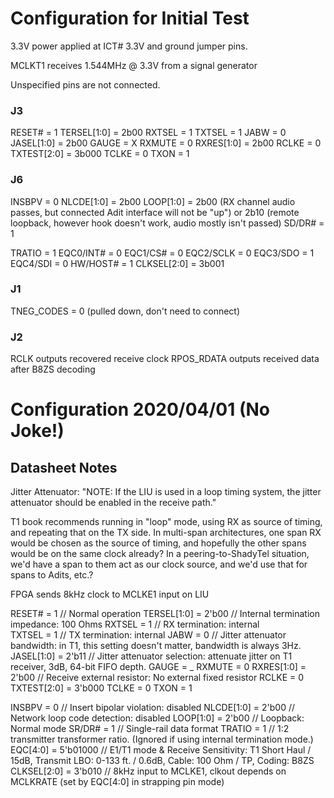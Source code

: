 # Configuration for Initial Test

3.3V power applied at ICT# 3.3V and ground jumper pins.

MCLKT1 receives 1.544MHz @ 3.3V from a signal generator

Unspecified pins are not connected.

### J3

RESET# = 1
TERSEL[1:0] = 2b00
RXTSEL = 1
TXTSEL = 1
JABW = 0
JASEL[1:0] = 2b00
GAUGE = X
RXMUTE = 0
RXRES[1:0] = 2b00
RCLKE = 0
TXTEST[2:0] = 3b000
TCLKE = 0
TXON = 1

### J6

INSBPV = 0
NLCDE[1:0] = 2b00
LOOP[1:0] = 2b00 (RX channel audio passes, but connected Adit interface will not be "up") or 2b10 (remote loopback, however hook doesn't work, audio mostly isn't passed)
SD/DR# = 1

TRATIO = 1
EQC0/INT# = 0
EQC1/CS# = 0
EQC2/SCLK = 0
EQC3/SDO = 1
EQC4/SDI = 0
HW/HOST# = 1
CLKSEL[2:0] = 3b001

### J1

TNEG_CODES = 0 (pulled down, don't need to connect)

### J2

RCLK outputs recovered receive clock
RPOS_RDATA outputs received data after B8ZS decoding

# Configuration 2020/04/01 (No Joke!)

## Datasheet Notes

Jitter Attenuator: "NOTE: If the LIU is used in a loop timing system, the jitter attenuator should be enabled in the receive path."

T1 book recommends running in "loop" mode, using RX as source of timing, and repeating that on the TX side.
In multi-span architectures, one span RX would be chosen as the source of timing, and hopefully the other spans would be on the same clock already?
In a peering-to-ShadyTel situation, we'd have a span to them act as our clock source, and we'd use that for spans to Adits, etc.?

FPGA sends 8kHz clock to MCLKE1 input on LIU

RESET#		= 1			// Normal operation
TERSEL[1:0]	= 2'b00		// Internal termination impedance: 100 Ohms
RXTSEL		= 1			// RX termination: internal			
TXTSEL		= 1			// TX termination: internal
JABW		= 0			// Jitter attenuator bandwidth: in T1, this setting doesn't matter, bandwidth is always 3Hz.
JASEL[1:0]	= 2'b11		// Jitter attenuator selection: attenuate jitter on T1 receiver, 3dB, 64-bit FIFO depth.
GAUGE       = _
RXMUTE		= 0
RXRES[1:0]	= 2'b00		// Receive external resistor: No external fixed resistor
RCLKE		= 0
TXTEST[2:0]	= 3'b000
TCLKE		= 0
TXON		= 1

INSBPV		= 0			// Insert bipolar violation: disabled
NLCDE[1:0]	= 2'b00		// Network loop code detection: disabled
LOOP[1:0]   = 2'b00		// Loopback: Normal mode
SR/DR#      = 1         // Single-rail data format
TRATIO      = 1			// 1:2 transmitter transformer ratio. (Ignored if using internal termination mode.)
EQC[4:0]    = 5'b01000	// E1/T1 mode & Receive Sensitivity: T1 Short Haul / 15dB, Transmit LBO: 0-133 ft. / 0.6dB, Cable: 100 Ohm / TP, Coding: B8ZS
CLKSEL[2:0] = 3'b010	// 8kHz input to MCLKE1, clkout depends on MCLKRATE (set by EQC[4:0] in strapping pin mode)
